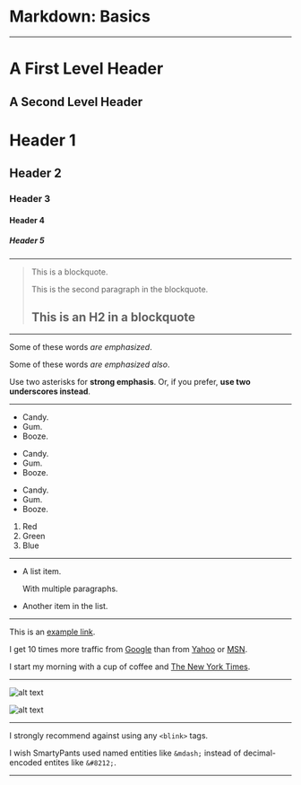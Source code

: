 # Markdown: Basics
---------------------

A First Level Header
====================

A Second Level Header
---------------------

# Header 1

## Header 2

### Header 3

#### Header 4

##### Header 5

---------------------

> This is a blockquote.
> 
> This is the second paragraph in the blockquote.
>
> ## This is an H2 in a blockquote

---------------------

Some of these words *are emphasized*.

Some of these words _are emphasized also_.

Use two asterisks for **strong emphasis**.
Or, if you prefer, __use two underscores instead__.

---------------------

*   Candy.
*   Gum.
*   Booze.

+   Candy.
+   Gum.
+   Booze.

-   Candy.
-   Gum.
-   Booze.

1.  Red
2.  Green
3.  Blue

---------------------

*   A list item.

    With multiple paragraphs.
    
*   Another item in the list.

---------------------

This is an [example link](http://example.com/ "With a Title").

I get 10 times more traffic from [Google][1] than from [Yahoo][2] or [MSN][3].

[1]: http://google.com/        "Google"
[2]: http://search.yahoo.com/  "Yahoo Search"
[3]: http://search.msn.com/    "MSN Search"

I start my morning with a cup of coffee and [The New York Times][NY Times].

[ny times]: http://www.nytimes.com/

---------------------

![alt text](http://www.h2soft.kr/wordpress/img/main_emphasis_game001_dustpang.png "Title")

![alt text][id]

[id]: http://h2soft.kr/wordpress/img/top_logo.png "Title"

---------------------

I strongly recommend against using any `<blink>` tags.

I wish SmartyPants used named entities like `&mdash;` instead of decimal-encoded entites like `&#8212;`.

---------------------